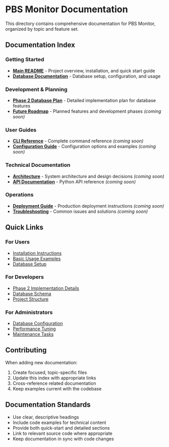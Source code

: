 # PBS Monitor Documentation

This directory contains comprehensive documentation for PBS Monitor, organized by topic and feature set.

## Documentation Index

### Getting Started
- **[Main README](../README.md)** - Project overview, installation, and quick start guide
- **[Database Documentation](DATABASE.md)** - Database setup, configuration, and usage

### Development & Planning
- **[Phase 2 Database Plan](PHASE2_DATABASE_PLAN.md)** - Detailed implementation plan for database features
- **[Future Roadmap](ROADMAP.md)** - Planned features and development phases *(coming soon)*

### User Guides
- **[CLI Reference](CLI_REFERENCE.md)** - Complete command reference *(coming soon)*
- **[Configuration Guide](CONFIGURATION.md)** - Configuration options and examples *(coming soon)*

### Technical Documentation
- **[Architecture](ARCHITECTURE.md)** - System architecture and design decisions *(coming soon)*
- **[API Documentation](API.md)** - Python API reference *(coming soon)*

### Operations
- **[Deployment Guide](DEPLOYMENT.md)** - Production deployment instructions *(coming soon)*
- **[Troubleshooting](TROUBLESHOOTING.md)** - Common issues and solutions *(coming soon)*

## Quick Links

### For Users
- [Installation Instructions](../README.md#installation)
- [Basic Usage Examples](../README.md#quick-start)
- [Database Setup](DATABASE.md#database-commands)

### For Developers
- [Phase 2 Implementation Details](PHASE2_DATABASE_PLAN.md)
- [Database Schema](DATABASE.md#schema-details)
- [Project Structure](../README.md#development)

### For Administrators
- [Database Configuration](DATABASE.md#configuration)
- [Performance Tuning](DATABASE.md#performance)
- [Maintenance Tasks](DATABASE.md#database-maintenance)

## Contributing

When adding new documentation:
1. Create focused, topic-specific files
2. Update this index with appropriate links
3. Cross-reference related documentation
4. Keep examples current with the codebase

## Documentation Standards

- Use clear, descriptive headings
- Include code examples for technical content
- Provide both quick-start and detailed sections
- Link to relevant source code where appropriate
- Keep documentation in sync with code changes 
